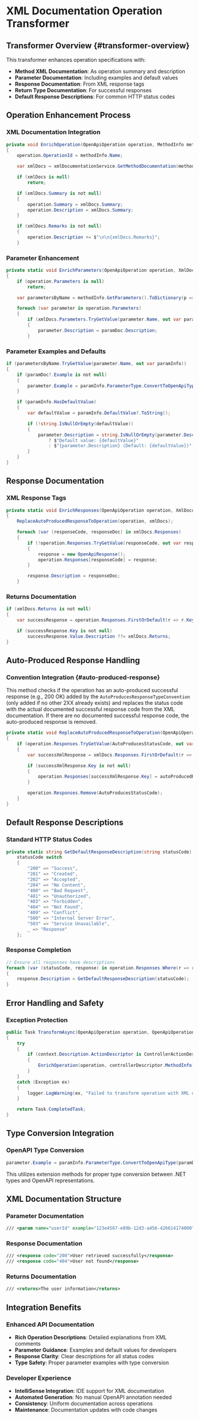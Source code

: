 # XML Documentation Operation Transformer

## Transformer Overview {#transformer-overview}

This transformer enhances operation specifications with:

- **Method XML Documentation**: As operation summary and description
- **Parameter Documentation**: Including examples and default values
- **Response Documentation**: From XML response tags
- **Return Type Documentation**: For successful responses
- **Default Response Descriptions**: For common HTTP status codes

## Operation Enhancement Process

### XML Documentation Integration

```csharp
private void EnrichOperation(OpenApiOperation operation, MethodInfo methodInfo)
{
    operation.OperationId = methodInfo.Name;

    var xmlDocs = xmlDocumentationService.GetMethodDocumentation(methodInfo);

    if (xmlDocs is null)
        return;

    if (xmlDocs.Summary is not null)
    {
        operation.Summary = xmlDocs.Summary;
        operation.Description = xmlDocs.Summary;
    }

    if (xmlDocs.Remarks is not null)
    {
        operation.Description += $"\n\n{xmlDocs.Remarks}";
    }
```

### Parameter Enhancement

```csharp
private static void EnrichParameters(OpenApiOperation operation, XmlDocumentationInfo xmlDocs, MethodInfo methodInfo)
{
    if (operation.Parameters is null)
        return;

    var parametersByName = methodInfo.GetParameters().ToDictionary(p => p.Name!, p => p);

    foreach (var parameter in operation.Parameters)
    {
        if (xmlDocs.Parameters.TryGetValue(parameter.Name, out var paramDoc))
        {
            parameter.Description = paramDoc.Description;
        }
```

### Parameter Examples and Defaults

```csharp
if (parametersByName.TryGetValue(parameter.Name, out var paramInfo))
{
    if (paramDoc?.Example is not null)
    {
        parameter.Example = paramInfo.ParameterType.ConvertToOpenApiType(paramDoc.Example);
    }

    if (paramInfo.HasDefaultValue)
    {
        var defaultValue = paramInfo.DefaultValue?.ToString();

        if (!string.IsNullOrEmpty(defaultValue))
        {
            parameter.Description = string.IsNullOrEmpty(parameter.Description)
                ? $"Default value: {defaultValue}"
                : $"{parameter.Description} (Default: {defaultValue})";
        }
    }
}
```

## Response Documentation

### XML Response Tags

```csharp
private static void EnrichResponses(OpenApiOperation operation, XmlDocumentationInfo xmlDocs)
{
    ReplaceAutoProducedResponseToOperation(operation, xmlDocs);

    foreach (var (responseCode, responseDoc) in xmlDocs.Responses)
    {
        if (!operation.Responses.TryGetValue(responseCode, out var response))
        {
            response = new OpenApiResponse();
            operation.Responses[responseCode] = response;
        }

        response.Description = responseDoc;
    }
```

### Returns Documentation

```csharp
if (xmlDocs.Returns is not null)
{
    var successResponse = operation.Responses.FirstOrDefault(r => r.Key.StartsWith('2'));

    if (successResponse.Key is not null)
        successResponse.Value.Description ??= xmlDocs.Returns;
}
```

## Auto-Produced Response Handling

### Convention Integration {#auto-produced-response}

This method checks if the operation has an auto-produced successful response (e.g., 200 OK) added by the `AutoProducesResponseTypeConvention` (only added if no other 2XX already exists) and replaces the status code with the actual documented successful response code from the XML documentation. If there are no documented successful response code, the auto-produced response is removed.

```csharp
private static void ReplaceAutoProducedResponseToOperation(OpenApiOperation operation, XmlDocumentationInfo xmlDocs)
{
    if (operation.Responses.TryGetValue(AutoProducesStatusCode, out var autoProducedResponse))
    {
        var successXmlResponse = xmlDocs.Responses.FirstOrDefault(r => r.Key.StartsWith('2'));

        if (successXmlResponse.Key is not null)
        {
            operation.Responses[successXmlResponse.Key] = autoProducedResponse;
        }

        operation.Responses.Remove(AutoProducesStatusCode);
    }
}
```

## Default Response Descriptions

### Standard HTTP Status Codes

```csharp
private static string GetDefaultResponseDescription(string statusCode) =>
    statusCode switch
    {
        "200" => "Success",
        "201" => "Created",
        "202" => "Accepted",
        "204" => "No Content",
        "400" => "Bad Request",
        "401" => "Unauthorized",
        "403" => "Forbidden",
        "404" => "Not Found",
        "409" => "Conflict",
        "500" => "Internal Server Error",
        "503" => "Service Unavailable",
        _ => "Response"
    };
```

### Response Completion

```csharp
// Ensure all responses have descriptions
foreach (var (statusCode, response) in operation.Responses.Where(r => r.Value.Description is null))
{
    response.Description = GetDefaultResponseDescription(statusCode);
}
```

## Error Handling and Safety

### Exception Protection

```csharp
public Task TransformAsync(OpenApiOperation operation, OpenApiOperationTransformerContext context, CancellationToken cancellationToken)
{
    try
    {
        if (context.Description.ActionDescriptor is ControllerActionDescriptor controllerDescriptor)
        {
            EnrichOperation(operation, controllerDescriptor.MethodInfo);
        }
    }
    catch (Exception ex)
    {
        logger.LogWarning(ex, "Failed to transform operation with XML documentation");
    }

    return Task.CompletedTask;
}
```

## Type Conversion Integration

### OpenAPI Type Conversion

```csharp
parameter.Example = paramInfo.ParameterType.ConvertToOpenApiType(paramDoc.Example);
```

This utilizes extension methods for proper type conversion between .NET types and OpenAPI representations.

## XML Documentation Structure

### Parameter Documentation

```xml
/// <param name="userId" example="123e4567-e89b-12d3-a456-426614174000">The unique identifier of the user</param>
```

### Response Documentation

```xml
/// <response code="200">User retrieved successfully</response>
/// <response code="404">User not found</response>
```

### Returns Documentation

```xml
/// <returns>The user information</returns>
```

## Integration Benefits

### Enhanced API Documentation

- **Rich Operation Descriptions**: Detailed explanations from XML comments
- **Parameter Guidance**: Examples and default values for developers
- **Response Clarity**: Clear descriptions for all status codes
- **Type Safety**: Proper parameter examples with type conversion

### Developer Experience

- **IntelliSense Integration**: IDE support for XML documentation
- **Automated Generation**: No manual OpenAPI annotation needed
- **Consistency**: Uniform documentation across operations
- **Maintenance**: Documentation updates with code changes